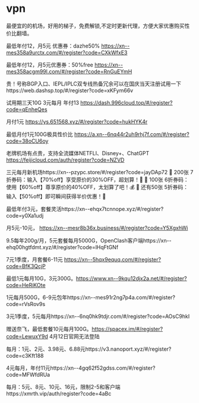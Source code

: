 # vpn
最便宜的的机场，好用的梯子，免费解锁,不定时更新代理，方便大家优惠购买性价比翻墙。


最低年付12，月5元 优惠券：dazhe50%  https://xn--mes358a9urctx.com/#/register?code=CXkWfxE3

最低年付12，月5元优惠券：50%free https://xn--mes358acgm99l.com/#/register?code=RnGuEYmH

贵！号称BGP入口、IEPL/IPLC双专线热备冗余可以在国庆当天注册试用一下https://web.dashsp.top/#/register?code=xKFym66v

试用期三天10G 3元每月 年付13 https://dash.996cloud.top/#/register?code=qEnheQes

月付1元 https://ys.651568.xyz/#/register?code=hukHYK4r

最低月付1元100G极具性价比 https://a.xn--6nq44r2uh9rhj7f.com/#/register?code=38oCU6oy

老牌机场有点贵，支持全流媒体NETFLI、Disney+、ChatGPT https://feijicloud.com/auth/register?code=NZVD

三元每月新机场https://xn--pzypc.store/#/register?code=jayDAp72
🎁 200张 7折券码：输入【70%off】享受原价的30%OFF，超划算！💸
🎁 100张 6折券码：使用【60%off】尊享原价的40%OFF，太划算了吧！💰
🎁 还有50张 5折券码：输入【50%off】即可瞬间获得半价优惠！🤑


最低年付3元，套餐灵活https://xn--ehqx7tcnnope.xyz/#/register?code=y0Xa1udj

月5元-10元， https://xn--mesr8b36x.business/#/register?code=Y5XgxhWi

9.5每年200g/月，5元套餐每月5000G，OpenClash客户端https://xn--ehq00hgtfdmt.xyz/#/register?code=lHqFtGNf

7元1季度，月套餐6-11元 https://xn--5hqx9equq.com/#/register?code=BfK3QcjP

最低1元每月10G，3元300G。https://www.xn--9kqu12djx2a.net/#/register?code=HeRiKOte

1元每月500G，6-9元包年https://xn--mes91r2ng7p4a.com/#/register?code=rVsRov9s

3元1季度，5元每月https://xn--6nq0hk9tdjr.com/#/register?code=AOsC9hkI 

赠送奈飞，最低套餐10元每月100G。https://spacex.im/#/register?code=LewuxY9d 4月12日官网无法登陆

每月：1元、2元、3.98元、6.88元https://v3.nanoport.xyz/#/register?code=c3Kft188

4元每月，年付11元https://xn--4gq62f52gdss.com/#/register?code=MFWfdRUa

每月：5元、8元、10元、16元，限制2-5和客户端https://xmrth.vip/auth/register?code=4aBc



